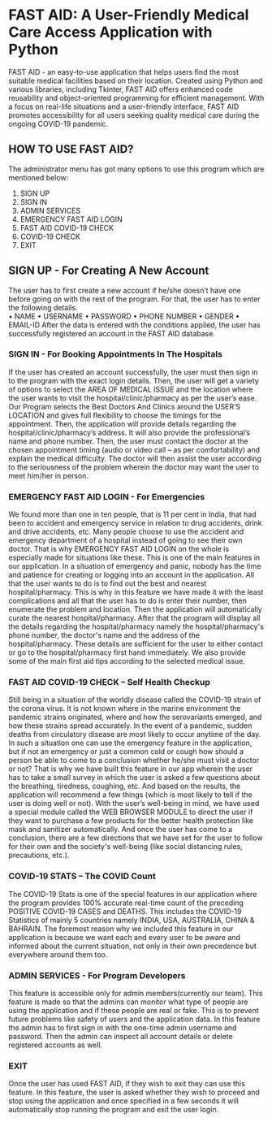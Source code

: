 # FAST AID: A User-Friendly Medical Care Access Application with Python

FAST AID - an easy-to-use application that helps users find the most suitable medical facilities based on their location. 
Created using Python and various libraries, including Tkinter, FAST AID offers enhanced code reusability and object-oriented programming 
for efficient management. With a focus on real-life situations and a user-friendly interface, FAST AID promotes accessibility for all users 
seeking quality medical care during the ongoing COVID-19 pandemic.

## HOW TO USE FAST AID?
The administrator menu has got many options to use this program which are mentioned below:
1.	SIGN UP                                                 
2.	SIGN IN                                                 
3.	ADMIN SERVICES                              
4.	EMERGENCY FAST AID LOGIN
5.  FAST AID COVID-19 CHECK
6.  COVID-19 CHECK
7.  EXIT

## SIGN UP - For Creating A New Account
The user has to first create a new account if he/she doesn’t have one before going on with the rest of the program. For that, the user has to enter the following details.  
•	NAME
•	USERNAME
•	PASSWORD
•	PHONE NUMBER
•	GENDER
•	EMAIL-ID
After the data is entered with the conditions applied, the user has successfully registered an account in the FAST AID database.

### SIGN IN - For Booking Appointments In The Hospitals
If the user has created an account successfully, the user must then sign in to the program with the exact login details. Then, the user will get a variety of options to select the AREA OF MEDICAL ISSUE and the location where the user wants to visit the hospital/clinic/pharmacy as per the user’s ease. Our Program selects the Best Doctors And Clinics around the USER’S LOCATION and gives full flexibility to choose the timings for the appointment. 
Then, the application will provide details regarding the hospital/clinic/pharmacy’s address. It will also provide the professional’s name and phone number. Then, the user must contact the doctor at the chosen appointment timing (audio or video call – as per comfortability) and explain the medical difficulty. The doctor will then assist the user according to the seriousness of the problem wherein the doctor may want the user to meet him/her in person.


### EMERGENCY FAST AID LOGIN - For Emergencies
We found more than one in ten people, that is 11 per cent in India, that had been to accident and emergency service in relation to drug accidents, drink and drive accidents, etc. Many people choose to use the accident and emergency department of a hospital instead of going to see their own doctor. That is why EMERGENCY FAST AID LOGIN on the whole is especially made for situations like these. This is one of the main features in our application. In a situation of emergency and panic, nobody has the time and patience for creating or logging into an account in the application. All that the user wants to do is to find out the best and nearest hospital/pharmacy. This is why in this feature we have made it with the least complications and all that the user has to do is enter their number, then enumerate the problem and location. Then the application will automatically curate the nearest hospital/pharmacy. After that the program will display all the details regarding the hospital/pharmacy namely the hospital/pharmacy's phone number, the doctor's name and the address of the hospital/pharmacy. These details are sufficient for the user to either contact or go to the hospital/pharmacy first hand immediately. We also provide some of the main first aid tips according to the selected medical issue.


### FAST AID COVID-19 CHECK – Self Health Checkup
Still being in a situation of the worldly disease called the COVID-19 strain of the corona virus. It is not known where in the marine environment the pandemic strains originated, where and how the serovariants emerged, and how these strains spread accurately. In the event of a pandemic, sudden deaths from circulatory disease are most likely to occur anytime of the day. In such a situation one can use the emergency feature in the application, but if not an emergency or just a common cold or cough how should a person be able to come to a conclusion whether he/she must visit a doctor or not? That is why we have built this feature in our app wherein the user has to take a small survey in which the user is asked a few questions about the breathing, tiredness, coughing, etc. And based on the results, the application will recommend a few things (which is most likely to tell if the user is doing well or not). With the user’s well-being in mind, we have used a special module called the WEB BROWSER MODULE to direct the user if they want to purchase a few products for the better health protection like mask and sanitizer automatically.
And once the user has come to a conclusion, there are a few directions that we have set for the user to follow for their own and the society's well-being (like social distancing rules, precautions, etc.).

### COVID-19 STATS – The COVID Count
The COVID-19 Stats is one of the special features in our application where the program provides 100% accurate real-time count of the preceding POSITIVE COVID-19 CASES and DEATHS. This includes the COVID-19 Statistics of mainly 5 countries namely INDIA, USA, AUSTRALIA, CHINA & BAHRAIN. The foremost reason why we included this feature in our application is because we want each and every user to be aware and informed about the current situation, not only in their own precedence but everywhere around them too.

### ADMIN SERVICES - For Program Developers
This feature is accessible only for admin members(currently our team). This feature is made so that the admins can monitor what type of people are using the application and if these people are real or fake. This is to prevent future problems like safety of users and the application data. In this feature the admin has to first sign in with the one-time admin username and password. Then the admin can inspect all account details or delete registered accounts as well.

### EXIT
Once the user has used FAST AID, if they wish to exit they can use this feature. In this feature, the user is asked whether they wish to proceed and stop using the application and once specified in a few seconds it will automatically stop running the program and exit the user login.
